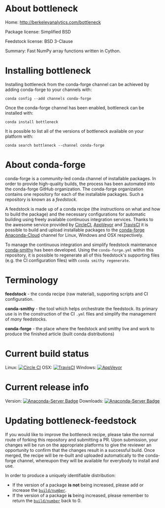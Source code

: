 About bottleneck
================

Home: http://berkeleyanalytics.com/bottleneck

Package license: Simplified BSD

Feedstock license: BSD 3-Clause

Summary: Fast NumPy array functions written in Cython.



Installing bottleneck
=====================

Installing bottleneck from the conda-forge channel can be achieved by adding conda-forge to your channels with:

```
conda config --add channels conda-forge
```

Once the conda-forge channel has been enabled, bottleneck can be installed with:

```
conda install bottleneck
```

It is possible to list all of the versions of bottleneck available on your platform with:

```
conda search bottleneck --channel conda-forge
```


About conda-forge
=================

conda-forge is a community-led conda channel of installable packages.
In order to provide high-quality builds, the process has been automated into the
conda-forge GitHub organization. The conda-forge organization contains one repository 
for each of the installable packages. Such a repository is known as a *feedstock*.

A feedstock is made up of a conda recipe (the instructions on what and how to build
the package) and the necessary configurations for automatic building using freely
available continuous integration services. Thanks to the awesome service provided by
[CircleCI](https://circleci.com/), [AppVeyor](http://www.appveyor.com/)
and [TravisCI](https://travis-ci.org/) it is possible to build and upload installable
packages to the [conda-forge](https://anaconda.org/conda-forge)
[Anaconda-Cloud](http://docs.anaconda.org/) channel for Linux, Windows and OSX respectively.

To manage the continuous integration and simplify feedstock maintenance
[conda-smithy](http://github.com/conda-forge/conda-smithy) has been developed.
Using the ``conda-forge.yml`` within this repository, it is possible to regenerate all of
this feedstock's supporting files (e.g. the CI configuration files) with ``conda smithy regenerate``.


Terminology
===========

**feedstock** - the conda recipe (raw material), supporting scripts and CI configuration.

**conda-smithy** - the tool which helps orchestrate the feedstock.
                   Its primary use is in the construction of the CI ``.yml`` files
                   and simplify the management of *many* feedstocks.

**conda-forge** - the place where the feedstock and smithy live and work to
                  produce the finished article (built conda distributions)

Current build status
====================

Linux: [![Circle CI](https://circleci.com/gh/conda-forge/bottleneck-feedstock.svg?style=svg)](https://circleci.com/gh/conda-forge/bottleneck-feedstock)
OSX: [![TravisCI](https://travis-ci.org/conda-forge/bottleneck-feedstock.svg?branch=master)](https://travis-ci.org/conda-forge/bottleneck-feedstock) 
Windows: [![AppVeyor](https://ci.appveyor.com/api/projects/status/github/conda-forge/bottleneck-feedstock?svg=True)](https://ci.appveyor.com/project/conda-forge/bottleneck-feedstock/branch/master)

Current release info
====================
Version: [![Anaconda-Server Badge](https://anaconda.org/conda-forge/bottleneck/badges/version.svg)](https://anaconda.org/conda-forge/bottleneck)
Downloads: [![Anaconda-Server Badge](https://anaconda.org/conda-forge/bottleneck/badges/downloads.svg)](https://anaconda.org/conda-forge/bottleneck)


Updating bottleneck-feedstock
=============================

If you would like to improve the bottleneck recipe, please take the normal
route of forking this repository and submitting a PR. Upon submission, your changes will
be run on the appropriate platforms to give the reviewer an opportunity to confirm that the
changes result in a successful build. Once merged, the recipe will be re-built and uploaded
automatically to the conda-forge channel, whereupon they will be available for everybody to
install and use.

In order to produce a uniquely identifiable distribution:
 * If the version of a package **is not** being increased, please add or increase
   the [``build/number``](http://conda.pydata.org/docs/building/meta-yaml.html#build-number-and-string). 
 * If the version of a package **is** being increased, please remember to return
   the [``build/number``](http://conda.pydata.org/docs/building/meta-yaml.html#build-number-and-string)
   back to 0.
